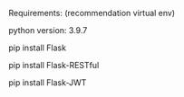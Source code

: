 Requirements:
(recommendation virtual env)

python version: 3.9.7

pip install Flask

pip install Flask-RESTful

pip install Flask-JWT

